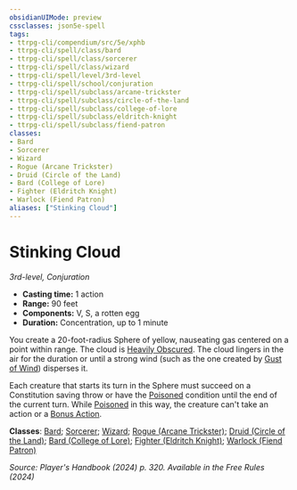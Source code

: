 ```yaml
---
obsidianUIMode: preview
cssclasses: json5e-spell
tags:
- ttrpg-cli/compendium/src/5e/xphb
- ttrpg-cli/spell/class/bard
- ttrpg-cli/spell/class/sorcerer
- ttrpg-cli/spell/class/wizard
- ttrpg-cli/spell/level/3rd-level
- ttrpg-cli/spell/school/conjuration
- ttrpg-cli/spell/subclass/arcane-trickster
- ttrpg-cli/spell/subclass/circle-of-the-land
- ttrpg-cli/spell/subclass/college-of-lore
- ttrpg-cli/spell/subclass/eldritch-knight
- ttrpg-cli/spell/subclass/fiend-patron
classes:
- Bard
- Sorcerer
- Wizard
- Rogue (Arcane Trickster)
- Druid (Circle of the Land)
- Bard (College of Lore)
- Fighter (Eldritch Knight)
- Warlock (Fiend Patron)
aliases: ["Stinking Cloud"]
---
```

# Stinking Cloud
*3rd-level, Conjuration*  


- **Casting time:** 1 action
- **Range:** 90 feet
- **Components:** V, S, a rotten egg
- **Duration:** Concentration, up to 1 minute

You create a 20-foot-radius Sphere of yellow, nauseating gas centered on a point within range. The cloud is [Heavily Obscured](3-Mechanics/CLI/rules/variant-rules/heavily-obscured-xphb.md). The cloud lingers in the air for the duration or until a strong wind (such as the one created by [Gust of Wind](3-Mechanics/CLI/spells/gust-of-wind-xphb.md)) disperses it.

Each creature that starts its turn in the Sphere must succeed on a Constitution saving throw or have the [Poisoned](3-Mechanics/CLI/rules/conditions.md#Poisoned) condition until the end of the current turn. While [Poisoned](3-Mechanics/CLI/rules/conditions.md#Poisoned) in this way, the creature can't take an action or a [Bonus Action](3-Mechanics/CLI/rules/variant-rules/bonus-action-xphb.md).

**Classes**: [Bard](list-spells-classes-bard); [Sorcerer](list-spells-classes-sorcerer); [Wizard](list-spells-classes-wizard); [Rogue (Arcane Trickster)](list-spells-classes-rogue-xphb-arcane-trickster-xphb); [Druid (Circle of the Land)](list-spells-classes-druid-xphb-circle-of-the-land-xphb); [Bard (College of Lore)](list-spells-classes-bard-xphb-college-of-lore-xphb); [Fighter (Eldritch Knight)](list-spells-classes-fighter-xphb-eldritch-knight-xphb); [Warlock (Fiend Patron)](list-spells-classes-warlock-xphb-fiend-patron-xphb)

*Source: Player's Handbook (2024) p. 320. Available in the Free Rules (2024)*